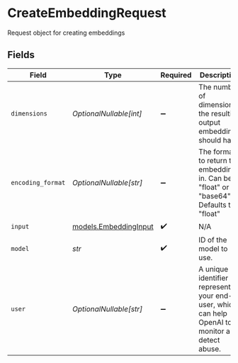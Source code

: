 # CreateEmbeddingRequest

Request object for creating embeddings


## Fields

| Field                                                                                              | Type                                                                                               | Required                                                                                           | Description                                                                                        | Example                                                                                            |
| -------------------------------------------------------------------------------------------------- | -------------------------------------------------------------------------------------------------- | -------------------------------------------------------------------------------------------------- | -------------------------------------------------------------------------------------------------- | -------------------------------------------------------------------------------------------------- |
| `dimensions`                                                                                       | *OptionalNullable[int]*                                                                            | :heavy_minus_sign:                                                                                 | The number of dimensions the resulting output embeddings should have.                              |                                                                                                    |
| `encoding_format`                                                                                  | *OptionalNullable[str]*                                                                            | :heavy_minus_sign:                                                                                 | The format to return the embeddings in. Can be "float" or "base64".<br/>Defaults to "float"        | float                                                                                              |
| `input`                                                                                            | [models.EmbeddingInput](../models/embeddinginput.md)                                               | :heavy_check_mark:                                                                                 | N/A                                                                                                |                                                                                                    |
| `model`                                                                                            | *str*                                                                                              | :heavy_check_mark:                                                                                 | ID of the model to use.                                                                            | intfloat/multilingual-e5-large-instruct                                                            |
| `user`                                                                                             | *OptionalNullable[str]*                                                                            | :heavy_minus_sign:                                                                                 | A unique identifier representing your end-user, which can help OpenAI to monitor and detect abuse. | user-1234                                                                                          |